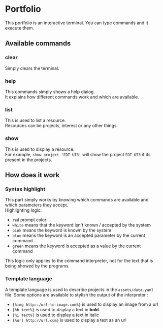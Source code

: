 # Portfolio
This portfolio is an interactive terminal. You can type commands and it execute them.

## Available commands
### clear
Simply clears the terminal.

### help
This commands simply shows a help dialog.  
It explains how different commands work and which are available.  

### list
This is used to list a resource.  
Resources can be projects, interest or any other things.

### show
This is used to display a resource.  
For example, `show project 'EDT UT3'` will show the project `EDT UT3`
if its present in the projects.

## How does it work
### Syntax highlight
This part simply works by knowing which commands are available
and which parameters they accept.  
Highlighting logic: 
 - `red` prompt color
 - `white` means that the keyword isn't known / accepted by the system
 - `pink` means the keyword is known by the system
 - `blue` means the keyword is an accepted parameter by the current command
 - `green` means the keyword is accepted as a value by the current command

This logic only applies to the command interpreter, not for the 
text that is being showed by the programs.

### Template language
A template language is used to describe projects in the `assets/data.yaml` file.
Some options are available to stylish the output of the interpreter :
 - `{%img http::/url-to-image.com%}` is used to display an image from a url
 - `{%b text%}` is used to display a text in **bold**
 - `{%i text%}` is used to display a text in italic
 - `{%url http://url.com}` is used to display a text as an url
